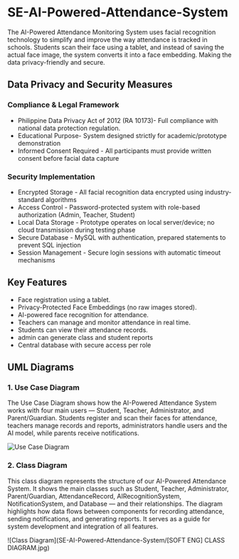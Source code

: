 # SE-AI-Powered-Attendance-System
The AI-Powered Attendance Monitoring System uses facial recognition technology to simplify and improve the way attendance is tracked in schools. Students scan their face using a tablet, and instead of saving the actual face image, the system converts it into a face embedding. Making the data privacy-friendly and secure.

## Data Privacy and Security Measures
### Compliance & Legal Framework
- Philippine Data Privacy Act of 2012 (RA 10173)- Full compliance with national data protection regulation.
- Educational Purpose- System designed strictly for academic/prototype demonstration
- Informed Consent Required - All participants must provide written consent before facial data capture

### Security Implementation
- Encrypted Storage - All facial recognition data encrypted using industry-standard algorithms
- Access Control - Password-protected system with role-based authorization (Admin, Teacher, Student)
- Local Data Storage - Prototype operates on local server/device; no cloud transmission during testing phase
- Secure Database - MySQL with authentication, prepared statements to prevent SQL injection
- Session Management - Secure login sessions with automatic timeout mechanisms

## Key Features
- Face registration using a tablet.
- Privacy-Protected Face Embeddings (no raw images stored).
- AI-powered face recognition for attendance.
- Teachers can manage and monitor attendance in real time.
- Students can view their attendance records.
- admin can generate class and student reports
- Central database with secure access per role

## UML Diagrams

### 1. Use Case Diagram
The Use Case Diagram shows how the AI-Powered Attendance System works with four main users — Student, Teacher, Administrator, and Parent/Guardian. Students register and scan their faces for attendance, teachers manage records and reports, administrators handle users and the AI model, while parents receive notifications.

![Use Case Diagram](SE-AI-Powered-Attendance-System/UseCaseDiagram.png)

### 2. Class Diagram
This class diagram represents the structure of our AI-Powered Attendance System.
It shows the main classes such as Student, Teacher, Administrator, Parent/Guardian, AttendanceRecord, AIRecognitionSystem, NotificationSystem, and Database — and their relationships. The diagram highlights how data flows between components for recording attendance, sending notifications, and generating reports. It serves as a guide for system development and integration of all features.

![Class Diagram](SE-AI-Powered-Attendance-System/[SOFT ENG] CLASS DIAGRAM.jpg)